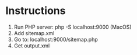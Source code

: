 # Instructions

1. Run PHP server: php -S localhost:9000 (MacOS)
2. Add sitemap.xml
3. Go to: localhost:9000/sitemap.php
4. Get output.xml
